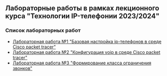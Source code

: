 ## Лабораторные работы в рамках лекционного курса "Технологии IP-телефонии 2023/2024"
### Список лабораторных работ
- [Лабораторная работа №1 "Базовая настройка ip-телефонов в среде Сisco packet tracer"](labs2023_2024/lab1/lab1.md)
- [Лабораторная работа №2 "Конфигурация voip в среде Сisco packet tracer"](labs2023_2024/lab2/lab2.md)
- [Лабораторная работа №3 "Формирование класса ограничения звонков"](labs2023_2024/lab3/lab3.md)